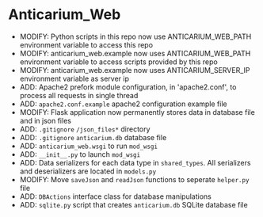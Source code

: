 # Anticarium_Web

- MODIFY: Python scripts in this repo now use ANTICARIUM_WEB_PATH environment variable to access this repo
- MODIFY: anticarium_web.example now uses ANTICARIUM_WEB_PATH environment variable to access scripts provided by this repo 
- MODIFY: anticarium_web.example now uses ANTICARIUM_SERVER_IP environment variable as server ip
- ADD: Apache2 prefork module configuration, in 'apache2.conf', to process all requests in single thread
- ADD: `apache2.conf.example` apache2 configuration example file
- MODIFY: Flask application now permanently stores data in database file and in json files
- ADD: `.gitignore` `/json_files*` directory
- ADD: `.gitignore` `anticarium.db` database file
- ADD: `anticarium_web.wsgi` to run `mod_wsgi`
- ADD: `__init__.py` to launch `mod_wsgi`
- ADD: Data serializers for each data type in `shared_types`. All serializers and deserializers are located in `models.py`
- MODIFY: Move `saveJson` and `readJson` functions to seperate `helper.py` file 
- ADD: `DBActions` interface class for database manipulations
- ADD: `sqlite.py` script that creates `anticarium.db` SQLite database file
